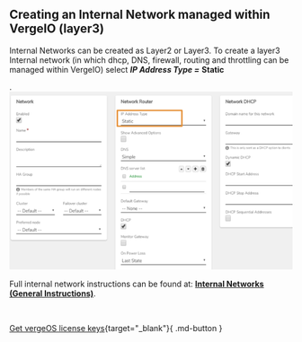 

## Creating an Internal Network managed within VergeIO (layer3)

Internal Networks can be created as Layer2 or Layer3. To create a layer3 Internal network (in which dhcp, DNS, firewall, routing and throttling can be managed within VergeIO) select ***IP Address Type =*** **Static**

.
![internallayer3.png](/public/userguide-sshots/internallayer3.png)


Full internal network instructions can be found at: [**Internal Networks (General Instructions)**](..//ProductGuide/internalnetworks).

<br>

[Get vergeOS license keys](https://www.verge.io/test-drive){target="_blank"}{ .md-button }